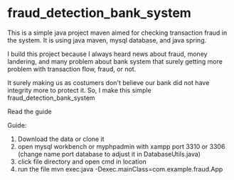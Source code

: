 # fraud_detection_bank_system
This is a simple java project maven aimed for checking transaction fraud in the system. It is using java maven, mysql database, and java spring.

I build this project because I always heard news about fraud, money landering, and many problem about bank system that surely getting more problem with transaction flow, fraud, or not.

It surely making us as costumers don't believe our bank did not have integrity more to protect it. So, I make this simple fraud_detection_bank_system

Read the guide

Guide:
1. Download the data or clone it
2. open mysql workbench or myphpadmin with xampp port 3310 or 3306 (change name port database to adjust it in DatabaseUtils.java)
3. click file directory and open cmd in location
4. run the file mvn exec:java -Dexec.mainClass=com.example.fraud.App
